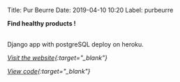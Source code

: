 Title: Pur Beurre
Date: 2019-04-10 10:20
Label: purbeurre

**Find healthy products !**

<br/>
Django app with postgreSQL deploy on heroku.

*[Visit the website](https://eatbetter2019.herokuapp.com/){:target="_blank"}*

*[View code](https://github.com/cmigazzi/P8_Pur_Beurre){:target="_blank"}*